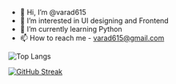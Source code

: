 - 👋 Hi, I’m @varad615
- 👀 I’m interested in UI designing and Frontend
- 🌱 I’m currently learning Python
- 📫 How to reach me - varad615@gmail.com 

![Top Langs](https://github-readme-stats.vercel.app/api/top-langs/?username=varad615&layout=compact) 

[![GitHub Streak](http://github-readme-streak-stats.herokuapp.com?user=varad615&theme=dark&hide_border=true)](https://git.io/streak-stats)
